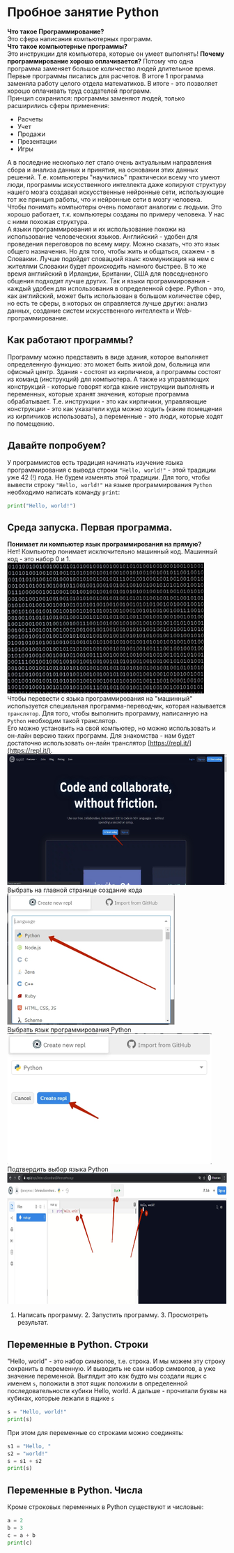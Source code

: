 # Пробное занятие Python
**Что такое Программирование?**  
Это сфера написания компьютерных программ.  
**Что такое компьютерные программы?**  
Это инструкции для компьютера, которые он умеет выполнять!
**Почему программирование хорошо оплачивается?**
Потому что одна программа заменяет большое количество людей длительное время. Первые программы писались для расчетов. В итоге 1 программа заменяла работу целого отдела математиков. В итоге - это позволяет хорошо оплачивать труд создателей программ.  
Принцип сохранился: программы заменяют людей, только расширились сферы применения:  
* Расчеты
* Учет
* Продажи
* Презентации
* Игры

А в последние несколько лет стало очень актуальным направления сбора и анализа данных и принятия, на основании этих данных решений. Т.е. компьютеры "научились" практически всему что умеют люди, программы искусственного интеллекта даже копируют структуру нашего мозга создавая искусственные нейронные сети, использующие тот же принцип работы, что и нейронные сети в мозгу человека.  
Чтобы понимать компьютеры очень помогают аналогии с людьми. Это хорошо работает, т.к. компьютеры созданы по примеру человека. У нас с ними похожая структура.  
А языки программирования и их использование похожи на использование человеческих языков. Английский - удобен для проведения переговоров по всему миру. Можно сказать, что это язык общего назначения. Но для того, чтобы жить и общаться, скажем - в Словакии. Лучше подойдет словацкий язык: коммуникация на нем с жителями Словакии будет происходить намного быстрее.  В то же время английский в Ирландии, Британии, США для повседневного общения подходит лучше других.
Так и языки программирования - каждый удобен для использования в определенной сфере. Python - это, как английский, может быть использован в большом количестве сфер, но есть те сферы, в которых он справляется лучше других: анализ данных, создание систем искусственного интеллекта и Web-программирование.  
## Как работают программы?
Программу можно представить в виде здания, которое выполняет определенную функцию: это может быть жилой дом, больница или офисный центр. Здания - состоят из кирпичиков, а программы состоят из команд (инструкций) для компьютера. А также из управляющих конструкций - которые говорят когда какие инструкции выполнять и переменных, которые хранят значения, которые программа обрабатывает. Т.е. инструкции - это как кирпичики, управляющие конструкции - это как указатели куда можно ходить (какие помещения из кирпичиков использовать), а переменные - это люди, которые ходят по помещению.
## Давайте попробуем?
У программистов есть традиция начинать изучение языка программирования с вывода строки `"Hello, world!"` - этой традиции уже 42 (!) года. Не будем изменять этой традиции.
Для того, чтобы вывести строку `"Hello, world!"` на языке программирования `Python` необходимо написать команду `print`:
```python
print("Hello, world!")
```
## Среда запуска. Первая программа.
**Понимает ли компьютер язык программирования на прямую?**  
Нет! Компьютер понимает исключительно машинный код. Машинный код - это набор 0 и 1.  
<img src = "img/code.jpg" title = "машинный код" height=300>  
Чтобы перевести с языка программирования на "машинный" используется специальная программа-переводчик, которая называется `транслятор`. Для того, чтобы выполнить программу, написанную на `Python` необходим такой транслятор.  
Его можно установить на свой компьютер, но можно использовать и он-лайн версию таких программ. Для знакомства - нам будет достаточно использовать он-лайн транслятор [https://repl.it/](https://repl.it/).
<img src = "img/repl1.jpg" height=300>  
Выбрать на главной странице создание кода  
<img src = "img/repl2.jpg" height=300>  
Выбрать язык программирования Python  
<img src = "img/repl3.jpg" height=300>  
Подтвердить выбор языка Python  
<img src = "img/repl4.jpg" height=300>  

1. Написать программу. 2. Запустить программу. 3. Просмотреть результат.  
## Переменные в Python. Строки
"Hello, world" - это набор символов, т.е. строка. И мы можем эту строку сохранить в переменную. И выводить не сам набор символов, а уже значение переменной. Выглядит это как будто мы создали ящик с именем `s`, положили в этот ящик положили в определенной последовательности кубики Hello, world. А дальше - прочитали буквы на кубиках, которые лежали в ящике `s`  
```python
s = "Hello, world!"
print(s)
```
При этом для переменные со строками можно соединять:
```python
s1 = "Hello, "
s2 = "world!"
s = s1 + s2
print(s)
```
## Переменные в Python. Числа
Кроме строковых переменных в Python существуют и числовые:
```python
a = 2
b = 3
c = a + b
print(c)
```



